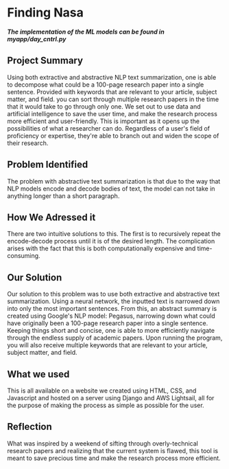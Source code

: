 # Finding Nasa

**_The implementation of the ML models can be found in myapp/day_cntrl.py_**

## Project Summary

Using both extractive and abstractive NLP text summarization, one is able to decompose what could be a 100-page research paper into a single sentence. Provided with keywords that are relevant to your article, subject matter, and field. you can sort through multiple research papers in the time that it would take to go through only one. We set out to use data and artificial intelligence to save the user time, and make the research process more efficient and user-friendly. This is important as it opens up the possibilities of what a researcher can do. Regardless of a user's field of proficiency or expertise, they're able to branch out and widen the scope of their research.

## Problem Identified

The problem with abstractive text summarization is that due to the way that NLP models encode and decode bodies of text, the model can not take in anything longer than a short paragraph.

## How We Adressed it

There are two intuitive solutions to this. The first is to recursively repeat the encode-decode process until it is of the desired length. The complication arises with the fact that this is both computationally expensive and time-consuming.

## Our Solution

Our solution to this problem was to use both extractive and abstractive text summarization. Using a neural network, the inputted text is narrowed down into only the most important sentences. From this, an abstract summary is created using Google's NLP model: Pegasus, narrowing down what could have originally been a 100-page research paper into a single sentence. Keeping things short and concise, one is able to more efficiently navigate through the endless supply of academic papers. Upon running the program, you will also receive multiple keywords that are relevant to your article, subject matter, and field.

## What we used

This is all available on a website we created using HTML, CSS, and Javascript and hosted on a server using Django and AWS Lightsail, all for the purpose of making the process as simple as possible for the user.

## Reflection

What was inspired by a weekend of sifting through overly-technical research papers and realizing that the current system is flawed, this tool is meant to save precious time and make the research process more efficient.
